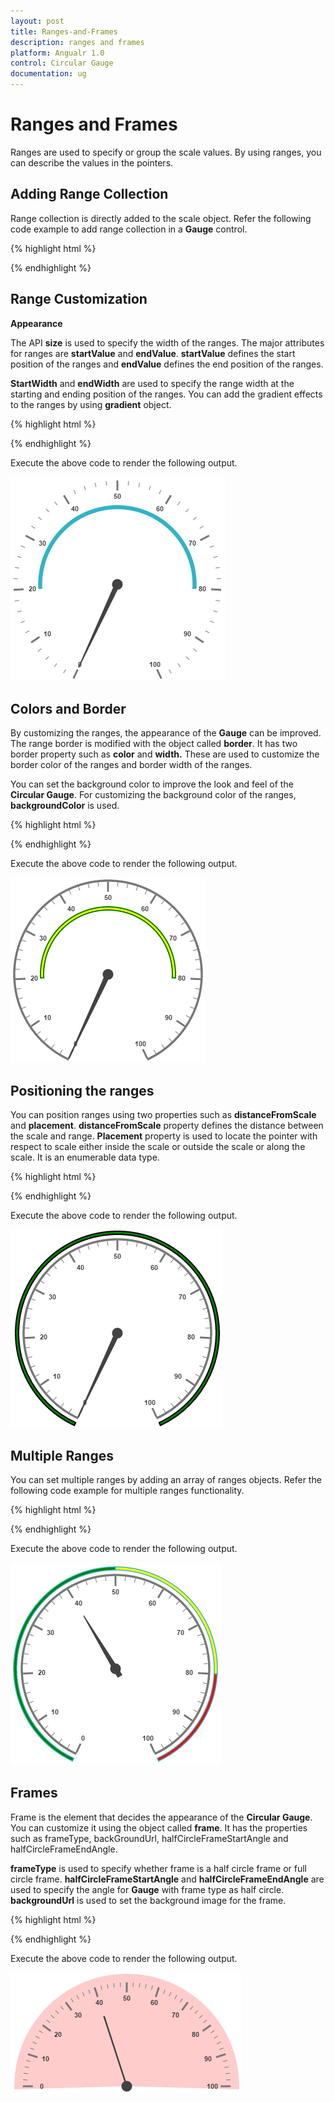 ```yaml
---
layout: post
title: Ranges-and-Frames
description: ranges and frames
platform: Angualr 1.0
control: Circular Gauge
documentation: ug
---
```


# Ranges and Frames

Ranges are used to specify or group the scale values. By using ranges, you can describe the values in the pointers. 

## Adding Range Collection

Range collection is directly added to the scale object. Refer the following code example to add range collection in a **Gauge** control. 

{% highlight html %}

<html xmlns="http://www.w3.org/1999/xhtml" lang="en" ng-app="CircularGaugeApp">
    <head>
        <title>Essential Studio for AngularJS: CircularGauge</title>
        <!--CSS and Script file References -->
    </head>
    <body ng-controller="CircularGaugeCtrl">
        <div id="circularframe">
                 <ej-circulargauge >
                 <e-scales>
                 <e-scale >
                 <e-ranges>
                 <e-range e-startValue="20" e-endValue="80"></e-range>
                 </e-ranges>
                 </e-scale>
                 <e-scales> 
                </ej-circulargauge>
        </div>
         <script >
        angular.module('CircularGaugeApp', ['ejangular'])
       .controller('CircularGaugeCtrl', function ($scope) {
         });
    </script>
    </body>
</html>

{% endhighlight %}



## Range Customization

**Appearance**

The API **size** is used to specify the width of the ranges.  The major attributes for ranges are **startValue** and **endValue**. **startValue** defines the start position of the ranges and **endValue** defines the end position of the ranges.

**StartWidth** and **endWidth** are used to specify the range width at the starting and ending position of the ranges. You can add the gradient effects to the ranges by using **gradient** object.

{% highlight html %}

<html xmlns="http://www.w3.org/1999/xhtml" lang="en" ng-app="CircularGaugeApp">
    <head>
        <title>Essential Studio for AngularJS: CircularGauge</title>
        <!--CSS and Script file References -->
    </head>
    <body ng-controller="CircularGaugeCtrl">
        <div id="circularframe">
                 <ej-circulargauge >
                 <e-scales>
                 <e-scale e-showRanges="true" e-showScaleBar="true" e-radius="150" e-size="2">
                 <e-ranges>
                 <e-range e-startValue="20" e-endValue="80" e-backgroundColor="green"></e-range>
                 </e-ranges>
                 </e-scale>
                 <e-scales> 
                </ej-circulargauge>
        </div>
         <script >
        angular.module('CircularGaugeApp', ['ejangular'])
       .controller('CircularGaugeCtrl', function ($scope) {
         });
    </script>
    </body>
</html>


{% endhighlight %}



Execute the above code to render the following output.

![](Ranges-and-Frames_images/Ranges-and-Frames_img1.png)

## Colors and Border

By customizing the ranges, the appearance of the **Gauge** can be improved. The range border is modified with the object called **border**. It has two border property such as **color** and **width.** These are used to customize the border color of the ranges and border width of the ranges. 

You can set the background color to improve the look and feel of the **Circular Gauge**. For customizing the background color of the ranges, **backgroundColor** is used.

{% highlight html %}

<html xmlns="http://www.w3.org/1999/xhtml" lang="en" ng-app="CircularGaugeApp">
    <head>
        <title>Essential Studio for AngularJS: CircularGauge</title>
        <!--CSS and Script file References -->
    </head>
    <body ng-controller="CircularGaugeCtrl">
        <div id="circularframe">
                 <ej-circulargauge >
                 <e-scales>
                 <e-scale e-showRanges="true" e-showScaleBar="true" e-radius="150" e-size="2">
                 <e-ranges>
                 <e-range e-startValue="20" e-endValue="80" e-backgroundColor="yellow" e-border-color="green" e-border-width="2"></e-range>
                 </e-ranges>
                 </e-scale>
                 <e-scales> 
                </ej-circulargauge>
        </div>
         <script >
        angular.module('CircularGaugeApp', ['ejangular'])
       .controller('CircularGaugeCtrl', function ($scope) {
         });
    </script>
    </body>
</html>


{% endhighlight %}



Execute the above code to render the following output.

![](Ranges-and-Frames_images/Ranges-and-Frames_img2.png)

## Positioning the ranges

You can position ranges using two properties such as **distanceFromScale** and **placement**. **distanceFromScale** property defines the distance between the scale and range. **Placement** property is used to locate the pointer with respect to scale either inside the scale or outside the scale or along the scale. It is an enumerable data type.

{% highlight html %}

<html xmlns="http://www.w3.org/1999/xhtml" lang="en" ng-app="CircularGaugeApp">
    <head>
        <title>Essential Studio for AngularJS: CircularGauge</title>
        <!--CSS and Script file References -->
    </head>
    <body ng-controller="CircularGaugeCtrl">
        <div id="circularframe">
                 <ej-circulargauge >
                 <e-scales>
                 <e-scale e-showRanges="true" e-showScaleBar="true" e-radius="150" e-size="2">
                 <e-ranges>
                 <e-range e-startValue="0" e-endValue="100" e-backgroundColor="green" e-border-color="black" e-border-width="2" e-placement="far"
                 e-distanceFromScale="-30"></e-range>
                 </e-ranges>
                 </e-scale>
                 <e-scales> 
                </ej-circulargauge>
        </div>
         <script >
        angular.module('CircularGaugeApp', ['ejangular'])
       .controller('CircularGaugeCtrl', function ($scope) {
         });
    </script>
    </body>
</html>

{% endhighlight %}



Execute the above code to render the following output.

![](Ranges-and-Frames_images/Ranges-and-Frames_img3.png)

## Multiple Ranges

You can set multiple ranges by adding an array of ranges objects. Refer the following code example for multiple ranges functionality.

{% highlight html %}

<html xmlns="http://www.w3.org/1999/xhtml" lang="en" ng-app="CircularGaugeApp">
    <head>
        <title>Essential Studio for AngularJS: CircularGauge</title>
        <!--CSS and Script file References -->
    </head>
    <body ng-controller="CircularGaugeCtrl">
        <div id="circularframe">
                 <ej-circulargauge >
                 <e-scales>
                 <e-scale e-showRanges="true" e-showScaleBar="true" e-radius="150" e-size="2">
                 <e-pointers>
                 <e-pointer e-value="40" e-showbackneedle="true" e-length="100">
                 </e-pointers>
                 <e-ranges>
                 <e-range e-startValue="0" e-endValue="50" e-backgroundColor="green"  e-placement="far" e-distanceFromScale="-30"></e-range>
                 <e-range e-startValue="50" e-endValue="80" e-backgroundColor="yellow"  e-placement="far" e-distanceFromScale="-30"></e-range>
                 <e-range e-startValue="80" e-endValue="100" e-backgroundColor="red"  e-placement="far" e-distanceFromScale="-30"></e-range>
                 </e-ranges>
                 </e-scale>
                 <e-scales> 
                </ej-circulargauge>
        </div>
         <script >
        angular.module('CircularGaugeApp', ['ejangular'])
       .controller('CircularGaugeCtrl', function ($scope) {
         });
    </script>
    </body>
</html>


{% endhighlight %}



Execute the above code to render the following output.

![](Ranges-and-Frames_images/Ranges-and-Frames_img4.png)

## Frames

Frame is the element that decides the appearance of the **Circular Gauge**. You can customize it using the object called **frame**.  It has the properties such as frameType, backGroundUrl, halfCircleFrameStartAngle and halfCircleFrameEndAngle.

**frameType** is used to specify whether frame is a half circle frame or full circle frame. **halfCircleFrameStartAngle** and **halfCircleFrameEndAngle** are used to specify the angle for **Gauge** with frame type as half circle. **backgroundUrl** is used to set the background image for the frame.

{% highlight html %}

<html xmlns="http://www.w3.org/1999/xhtml" lang="en" ng-app="CircularGaugeApp">
    <head>
        <title>Essential Studio for AngularJS: CircularGauge</title>
        <!--CSS and Script file References -->
    </head>
    <body ng-controller="CircularGaugeCtrl">
        <div id="circularframe">
                <ej-circulargauge  e-frame-frameType="halfcircle" e-halfCircleFrameStartAngle="205" e-halfCircleFrameEndAngle="335" e-pointercap-radius="50"
                e-backgroundColor="#FFCCCC">
                <e-scales>
                <e-scale  e-startangle="180" e-sweepangle="180">
                <e-pointers>
                <e-pointer e-type="needle" e-needletype="rectangle" e-width="1" e-value="40" e-length="120">
                 </e-pointer>
                </e-pointers>
                </e-scale>
                <e-scales> 
                </ej-circulargauge>
        </div>
         <script >
        angular.module('CircularGaugeApp', ['ejangular'])
       .controller('CircularGaugeCtrl', function ($scope) {
         });
    </script>
    </body>
</html>

{% endhighlight %}



Execute the above code to render the following output.

![](Ranges-and-Frames_images/Ranges-and-Frames_img5.png)

